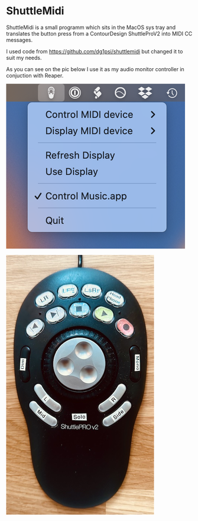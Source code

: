 # ShuttleMidi
ShuttleMidi is a small programm which sits in the MacOS sys tray and translates the button press from a ContourDesign ShuttleProV2 into MIDI CC messages.

I used code from https://github.com/dg1psi/shuttlemidi but changed it to suit my needs.

As you can see on the pic below I use it as my audio monitor controller in conjuction with Reaper.

![systray](shuttleMidi-systray.png)

![ShuttleProV2](shuttlePRO.jpg)